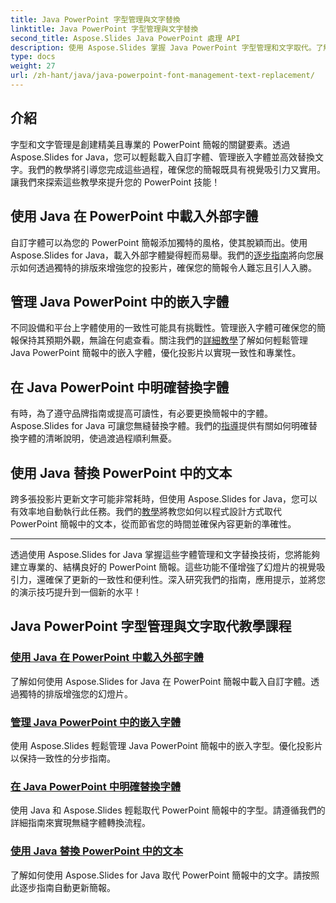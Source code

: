 ```yaml
---
title: Java PowerPoint 字型管理與文字替換
linktitle: Java PowerPoint 字型管理與文字替換
second_title: Aspose.Slides Java PowerPoint 處理 API
description: 使用 Aspose.Slides 掌握 Java PowerPoint 字型管理和文字取代。了解載入自訂字體、管理嵌入字體以及無縫替換文字。
type: docs
weight: 27
url: /zh-hant/java/java-powerpoint-font-management-text-replacement/
---
```

## 介紹

字型和文字管理是創建精美且專業的 PowerPoint 簡報的關鍵要素。透過 Aspose.Slides for Java，您可以輕鬆載入自訂字體、管理嵌入字體並高效替換文字。我們的教學將引導您完成這些過程，確保您的簡報既具有視覺吸引力又實用。讓我們來探索這些教學來提升您的 PowerPoint 技能！

## 使用 Java 在 PowerPoint 中載入外部字體
自訂字體可以為您的 PowerPoint 簡報添加獨特的風格，使其脫穎而出。使用 Aspose.Slides for Java，載入外部字體變得輕而易舉。我們的[逐步指南](./load-external-font-powerpoint-java/)將向您展示如何透過獨特的排版來增強您的投影片，確保您的簡報令人難忘且引人入勝。

## 管理 Java PowerPoint 中的嵌入字體
不同設備和平台上字體使用的一致性可能具有挑戰性。管理嵌入字體可確保您的簡報保持其預期外觀，無論在何處查看。關注我們的[詳細教學](./manage-embedded-fonts-java-powerpoint/)了解如何輕鬆管理 Java PowerPoint 簡報中的嵌入字體，優化投影片以實現一致性和專業性。

## 在 Java PowerPoint 中明確替換字體
有時，為了遵守品牌指南或提高可讀性，有必要更換簡報中的字體。 Aspose.Slides for Java 可讓您無縫替換字體。我們的[指導](./replace-fonts-explicitly-java-powerpoint/)提供有關如何明確替換字體的清晰說明，使過渡過程順利無憂。

## 使用 Java 替換 PowerPoint 中的文本
跨多張投影片更新文字可能非常耗時，但使用 Aspose.Slides for Java，您可以有效率地自動執行此任務。我們的[教學](./replace-text-powerpoint-java/)將教您如何以程式設計方式取代 PowerPoint 簡報中的文本，從而節省您的時間並確保內容更新的準確性。

---

透過使用 Aspose.Slides for Java 掌握這些字體管理和文字替換技術，您將能夠建立專業的、結構良好的 PowerPoint 簡報。這些功能不僅增強了幻燈片的視覺吸引力，還確保了更新的一致性和便利性。深入研究我們的指南，應用提示，並將您的演示技巧提升到一個新的水平！
## Java PowerPoint 字型管理與文字取代教學課程
### [使用 Java 在 PowerPoint 中載入外部字體](./load-external-font-powerpoint-java/)
了解如何使用 Aspose.Slides for Java 在 PowerPoint 簡報中載入自訂字體。透過獨特的排版增強您的幻燈片。
### [管理 Java PowerPoint 中的嵌入字體](./manage-embedded-fonts-java-powerpoint/)
使用 Aspose.Slides 輕鬆管理 Java PowerPoint 簡報中的嵌入字型。優化投影片以保持一致性的分步指南。
### [在 Java PowerPoint 中明確替換字體](./replace-fonts-explicitly-java-powerpoint/)
使用 Java 和 Aspose.Slides 輕鬆取代 PowerPoint 簡報中的字型。請遵循我們的詳細指南來實現無縫字體轉換流程。
### [使用 Java 替換 PowerPoint 中的文本](./replace-text-powerpoint-java/)
了解如何使用 Aspose.Slides for Java 取代 PowerPoint 簡報中的文字。請按照此逐步指南自動更新簡報。